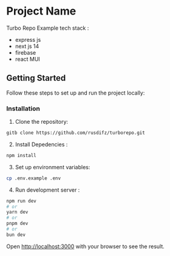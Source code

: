 # Project Name

Turbo Repo Example
tech stack :

- express js
- next js 14
- firebase
- react MUI

## Getting Started

Follow these steps to set up and run the project locally:

### Installation

1. Clone the repository:

```bash
gitb clone https://github.com/rusdifz/turborepo.git
```

2. Install Depedencies :

```bash
npm install
```

3. Set up environment variables:

```bash
cp .env.example .env
```

4. Run development server :

```bash
npm run dev
# or
yarn dev
# or
pnpm dev
# or
bun dev
```

Open [http://localhost:3000](http://localhost:3000) with your browser to see the result.
